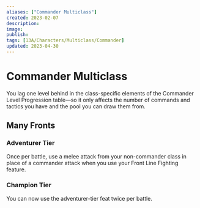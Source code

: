 ```yaml
---
aliases: ["Commander Multiclass"]
created: 2023-02-07
description: 
image: 
publish: 
tags: [13A/Characters/Multiclass/Commander]
updated: 2023-04-30
---
```

# Commander Multiclass

You lag one level behind in the class-specific elements of the Commander Level Progression table—so it only affects the number of commands and tactics you have and the pool you can draw them from.

## Many Fronts

### Adventurer Tier

Once per battle, use a melee attack from your non-commander class in place of a commander attack when you use your Front Line Fighting feature.

### Champion Tier

You can now use the adventurer-tier feat twice per battle.

